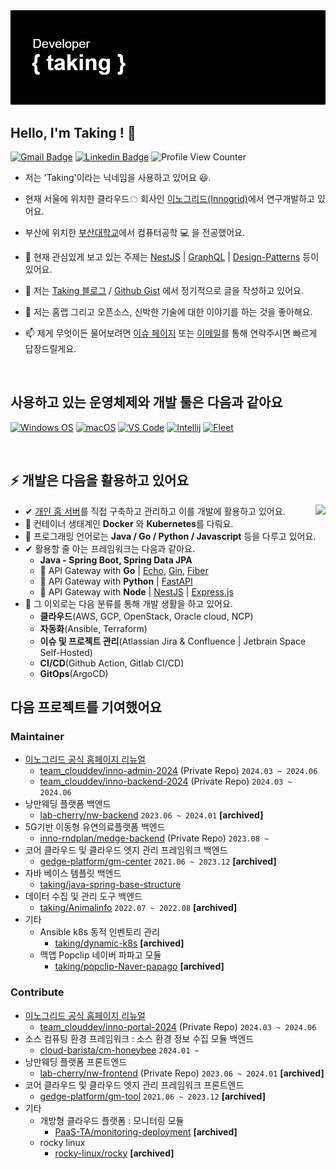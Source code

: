 <a href="https://github.com/taking" target="_blank" rel="noopener noreferrer">
    <img src="https://github.com/taking/taking/blob/main/header.png?raw=true" alt="github taking header" />
</a>

## Hello, I'm Taking ! 🚀

[![Gmail Badge](https://img.shields.io/badge/-Gmail-c14438?style=flat-square&logo=Gmail&logoColor=white&link=mailto:taking@duck.com)](mailto:taking@duck.com) [![Linkedin Badge](https://img.shields.io/badge/-Linkedin-blue?style=flat-square&logo=Linkedin&logoColor=white&link=https://www.linkedin.com/in/hyungtag-park/)](https://www.linkedin.com/in/hyungtag-park/)
![Profile View Counter](https://komarev.com/ghpvc/?username=taking)

- 저는 'Taking'이라는 닉네임을 사용하고 있어요 😃.

- 현재 서울에 위치한 클라우드☁ 회사인 [이노그리드(Innogrid)](https://www.innogrid.com)에서 연구개발하고 있어요.

- 부산에 위치한 [부산대학교](https://cse.pusan.ac.kr/cse/index.do)에서 컴퓨터공학 💻 을 전공했어요.

- 🌱 현재 관심있게 보고 있는 주제는 [NestJS](https://nestjs.com/) | [GraphQL](https://graphql.org/) | [Design-Patterns](https://#) 등이 있어요.

- 📝 저는 [Taking 블로그](https://taking.kr) / [Github Gist](https://gist.github.com/taking) 에서 정기적으로 글을 작성하고 있어요.

- 💬 저는 홈랩 그리고 오픈소스, 신박한 기술에 대한 이야기를 하는 것을 좋아해요.

- 📫 제게 무엇이든 물어보려면 [이슈 페이지](https://github.com/taking/taking/issues) 또는 [이메일](mailto:taking@duck.com)를 통해 연락주시면 빠르게 답장드릴게요.

<br />

## 사용하고 있는 운영체제와 개발 툴은 다음과 같아요

[![Windows OS](https://img.shields.io/badge/Windows-11-%23007ACC?style=flat-square&logo=windows)](https://insider.windows.com/en-us/insidewindows11) [![macOS](https://img.shields.io/badge/macOS-Ventura-%23007ACC?style=flat-square&logo=apple)](https://www.apple.com/macos/ventura/)
[![VS Code](https://img.shields.io/badge/IDE-VSCode-%23007ACC?style=flat-square&logo=Visual-studio-code)](https://code.visualstudio.com/)
[![Intellij](https://img.shields.io/badge/Jetbrain-Intellij-%23007ACC?style=flat-square&logo=intellijidea)](https://www.jetbrains.com/ko-kr/idea/) [![Fleet](https://img.shields.io/badge/Jetbrain-Fleet-%23007ACC?style=flat-square&logo=JetBrains)](https://www.jetbrains.com/fleet/)

<br />

## ⚡ 개발은 다음을 활용하고 있어요

<img align="right" src="https://github-readme-stats.vercel.app/api?username=taking&show_icons=true">

- ✔ [개인 홈 서버](https://taking.kr/about)를 직접 구축하고 관리하고 이를 개발에 활용하고 있어요.
- 🔧 컨테이너 생태계인 **Docker** 와 **Kubernetes**를 다뤄요.
- 💬 프로그래밍 언어로는 **Java / Go / Python / Javascript** 등을 다루고 있어요.
- ✔ 활용할 줄 아는 프레임워크는 다음과 같아요.
  - **Java - Spring Boot, Spring Data JPA**
  - 🚪 API Gateway with **Go** | [Echo](https://github.com/labstack/echo), [Gin](https://github.com/gin-gonic/gin), [Fiber](https://github.com/gofiber/fiber)
  - 🚪 API Gateway with **Python** | [FastAPI](https://github.com/tiangolo/fastapi)
  - 🚪 API Gateway with **Node** | [NestJS](https://github.com/nestjs/nest) | [Express.js](https://github.com/expressjs/express)
- 🔎 그 이외로는 다음 분류를 통해 개발 생활을 하고 있어요.
  - **클라우드**(AWS, GCP, OpenStack, Oracle cloud, NCP)
  - **자동화**(Ansible, Terraform)
  - **이슈 및 프로젝트 관리**(Atlassian Jira & Confluence | Jetbrain Space Self-Hosted)
  - **CI/CD**(Github Action, Gitlab CI/CD)
  - **GitOps**(ArgoCD)


## 다음 프로젝트를 기여했어요

### Maintainer
- [이노그리드 공식 홈페이지 리뉴얼](https://www.innogrid.com)
  - [team_clouddev/inno-admin-2024](https://rnd-app.innogrid.com/team_clouddev/inno-admin-2024) (Private Repo) `2024.03 ~ 2024.06`
  - [team_clouddev/inno-backend-2024](https://rnd-app.innogrid.com/team_clouddev/inno-backend) (Private Repo) `2024.03 ~ 2024.06`
- 낭만웨딩 플랫폼 백엔드
   - [lab-cherry/nw-backend](https://github.com/lab-cherry/nw-backend) `2023.06 ~ 2024.01` **[archived]** 
- 5G기반 이동형 유연의료플랫폼 백엔드
   - [inno-rndplan/medge-backend](https://github.com/inno-rndplan/medge-backend) (Private Repo) `2023.08 ~`
- 코어 클라우드 및 클라우드 엣지 관리 프레임워크 백엔드
  - [gedge-platform/gm-center](https://github.com/gedge-platform/gm-center) `2021.06 ~ 2023.12` **[archived]** 
- 자바 베이스 템플릿 백엔드
  - [taking/java-spring-base-structure](https://github.com/taking/java-spring-base-structure)
- 데이터 수집 및 관리 도구 백엔드
  - [taking/Animalinfo](https://github.com/taking/Animalinfo) `2022.07 ~ 2022.08` **[archived]** 
- 기타
  - Ansible k8s 동적 인벤토리 관리
    - [taking/dynamic-k8s](https://github.com/taking/dynamic-k8s) **[archived]** 
  - 맥앱 Popclip 네이버 파파고 모듈
    - [taking/popclip-Naver-papago](https://github.com/taking/popclip-Naver-papago) **[archived]** 

### Contribute
- [이노그리드 공식 홈페이지 리뉴얼](https://www.innogrid.com)
  - [team_clouddev/inno-portal-2024](https://rnd-app.innogrid.com/team_clouddev/inno-portal-2024) (Private Repo) `2024.03 ~ 2024.06`
- 소스 컴퓨팅 환경 프레임워크 : 소스 환경 정보 수집 모듈 백엔드
  - [cloud-barista/cm-honeybee](https://github.com/cloud-barista/cm-honeybee) `2024.01 ~`
- 낭만웨딩 플랫폼 프론트엔드
  - [lab-cherry/nw-frontend](https://github.com/lab-cherry/nw-frontend) (Private Repo) `2023.06 ~ 2024.01` **[archived]**
- 코어 클라우드 및 클라우드 엣지 관리 프레임워크 프론트엔드
  - [gedge-platform/gm-tool](https://github.com/gedge-platform/gm-tool) `2021.06 ~ 2023.12` **[archived]**
- 기타
  - 개방형 클라우드 플랫폼 : 모니터링 모듈
    - [PaaS-TA/monitoring-deployment](https://github.com/PaaS-TA/monitoring-deployment) **[archived]**  
  - rocky linux
    - [rocky-linux/rocky](https://github.com/rocky-linux/rocky) **[archived]** 
